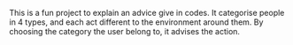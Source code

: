 This is a fun project to explain an advice give in codes.
It categorise people in 4 types, and each act different to the environment around them. By choosing the category the user belong to,
it advises the action. 
